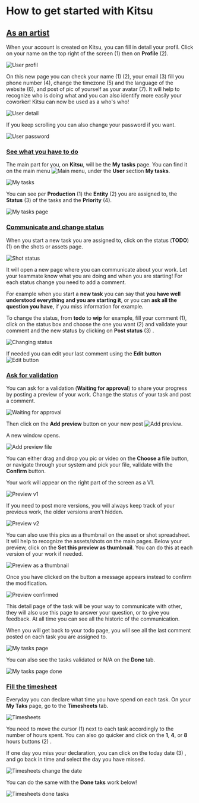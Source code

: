 # How to get started with Kitsu

## [As an artist](#as-an-artist)
 
 When your account is created on Kitsu, you can fill in detail your profil.
 Click on your name on the top right of the screen (1) then on **Profile** (2).
 
![User profil](../img/getting-started/user_profil.png)
 
On this new page you can check your name (1) (2), your email (3) fill you phone number (4), change the timezone (5) and the language of the website (6), and post of pic of yourself as your avatar (7). It will help to recognize who is doing what and you can also identify more easily your coworker! Kitsu can now be used as a who's who!
 
![User detail](../img/getting-started/user_detail.png)
 
If you keep scrolling you can also change your password if you want.

![User password](../img/getting-started/user_password.png)
 
 
### [See what you have to do](#see-what-you-have-to-do)
 
The main part for you, on **Kitsu**, will be the **My tasks** page. You can find it on the main menu ![Main menu](../img/getting-started/main_button.png), under the **User** section **My tasks**.

![My tasks](../img/getting-started/my_tasks.png)

You can see per **Production** (1) the **Entity** (2) you are assigned to, the **Status** (3) of the tasks and the **Priority** (4). 
 
![My tasks page](../img/getting-started/my_task_page.png)
 
### [Communicate and change status](#communicate-and-change-status)

When you start a new task you are assigned to, click on the status (**TODO**) (1) on the shots or assets page.

![Shot status](../img/getting-started/shot_status.png)

It will open a new page where you can communicate about your work. Let your teammate know what you are doing and when you are starting! 
For each status change you need to add a comment.

For example when you start a **new task** you can say that **you have well understood everything and you are starting it**, or you can **ask all the question you have**, if you miss information for example.

To change the status, from **todo** to **wip** for example, fill your comment (1), click on the status box and choose the one you want (2) and validate your comment and the new status by clicking on **Post status** (3) .

![Changing status](../img/getting-started/changing_status.png)


If needed you can edit your last comment using the **Edit button** ![Edit button](../img/getting-started/edit_button.png)

### [Ask for validation](#ask-for-validation)

You can ask for a validation (**Waiting for approval**) to share your progress by posting a preview of your work. Change the status of your task and post a comment. 

![Waiting for approval](../img/getting-started/wfa_status.png)

Then click on the **Add preview** button on your new post ![Add preview](../img/getting-started/add_preview_button.png). 

A new window opens.

![Add preview file](../img/getting-started/add_preview.png)

You can either drag and drop you pic or video on the **Choose a file** button, or navigate through your system and pick your file, validate with the **Confirm** button.


Your work will appear on the right part of the screen as a V1. 

![Preview v1](../img/getting-started/previewv1.png)

If you need to post more versions, you will always keep track of your previous work, the older versions aren't hidden.

![Preview v2](../img/getting-started/previewv2.png)

You can also use this pics as a thumbnail on the asset or shot spreadsheet. It will help to recognize the assets/shots on the main pages.
Below your preview, click on the **Set this preview as thumbnail**. You can do this at each version of your work if needed.

![Preview as a thumbnail](../img/getting-started/preview_thumbnail.png)

Once you have clicked on the button a message appears instead to confirm the modification.

![Preview confirmed](../img/getting-started/preview_confirmed.png)

This detail page of the task will be your way to communicate with other, they will also use this page to answer your question, or to give you feedback. At all time you can see all the historic of the communication.

When you will get back to your todo page, you will see all the last comment posted on each task you are assigned to. 

![My tasks page](../img/getting-started/my_task_page2.png)

You can also see the tasks validated or N/A on the **Done** tab.

![My tasks page done](../img/getting-started/done_page.png)

### [Fill the timesheet](#fill-the-timesheet)

Everyday you can declare what time you have spend on each task. On your **My Taks** page, go to the **Timesheets** tab.

![Timesheets](../img/getting-started/timesheets.png)

You need to move the cursor (1) next to each task accordingly to the number of hours spent. You can also go quicker and click on the **1**, **4**, or **8** hours buttons (2) .

If one day you miss your declaration, you can click on the today date (3) , and go back in time and select the day you have missed.

![Timesheets change the date](../img/getting-started/timesheet_change_date.png)

You can do the same with the **Done taks** work below!

![Timesheets done tasks](../img/getting-started/timesheet_done_task.png)

 
	
